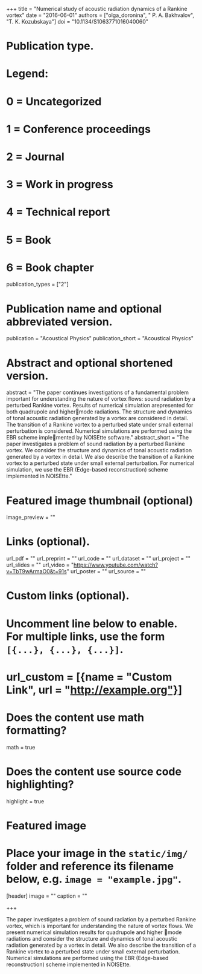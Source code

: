 +++
title = "Numerical study of acoustic radiation dynamics of a Rankine vortex"
date = "2016-06-01"
authors = ["olga_doronina", " P. A. Bakhvalov", "T. K. Kozubskaya"]
doi = "10.1134/S1063771016040060"
# Publication type.
# Legend:
# 0 = Uncategorized
# 1 = Conference proceedings
# 2 = Journal
# 3 = Work in progress
# 4 = Technical report
# 5 = Book
# 6 = Book chapter
publication_types = ["2"]

# Publication name and optional abbreviated version.
publication = "Acoustical Physics"
publication_short = "Acoustical Physics"

# Abstract and optional shortened version.
abstract = "The paper continues investigations of a fundamental problem important for understanding the nature of vortex flows: sound radiation by a perturbed Rankine vortex. Results of numerical simulation arepresented for both quadrupole and highermode radiations.  The structure and dynamics of tonal acoustic radiation generated by a vortex are considered in detail. The transition of a Rankine vortex to a perturbed state under small external perturbation is considered. Numerical simulations are performed using the EBR scheme implemented by NOISEtte software."
abstract_short = "The paper investigates a problem of sound radiation by a perturbed Rankine vortex. We consider the structure and dynamics of tonal acoustic radiation generated by a vortex in detail. We also describe the transition of a Rankine vortex to a perturbed state under small external perturbation. For numerical simulation, we use the EBR (Edge-based reconstruction) scheme implemented in NOISEtte."

# Featured image thumbnail (optional)
image_preview = ""

# Links (optional).
url_pdf = ""
url_preprint = ""
url_code = ""
url_dataset = ""
url_project = ""
url_slides = ""
url_video = "https://www.youtube.com/watch?v=TbT9wArmaO0&t=91s"
url_poster = ""
url_source = ""

# Custom links (optional).
#   Uncomment line below to enable. For multiple links, use the form `[{...}, {...}, {...}]`.
# url_custom = [{name = "Custom Link", url = "http://example.org"}]

# Does the content use math formatting?
math = true

# Does the content use source code highlighting?
highlight = true

# Featured image
# Place your image in the `static/img/` folder and reference its filename below, e.g. `image = "example.jpg"`.
[header]
image = ""
caption = ""

+++

The paper investigates a problem of sound radiation by a perturbed Rankine vortex, which is important for understanding the nature of vortex flows. We present numerical simulation results for quadrupole and higher mode radiations and consider the structure and dynamics of tonal acoustic radiation generated by a vortex in detail. We also describe the transition of a Rankine vortex to a perturbed state under small external perturbation. Numerical simulations are performed using the EBR (Edge-based reconstruction) scheme implemented in NOISEtte.